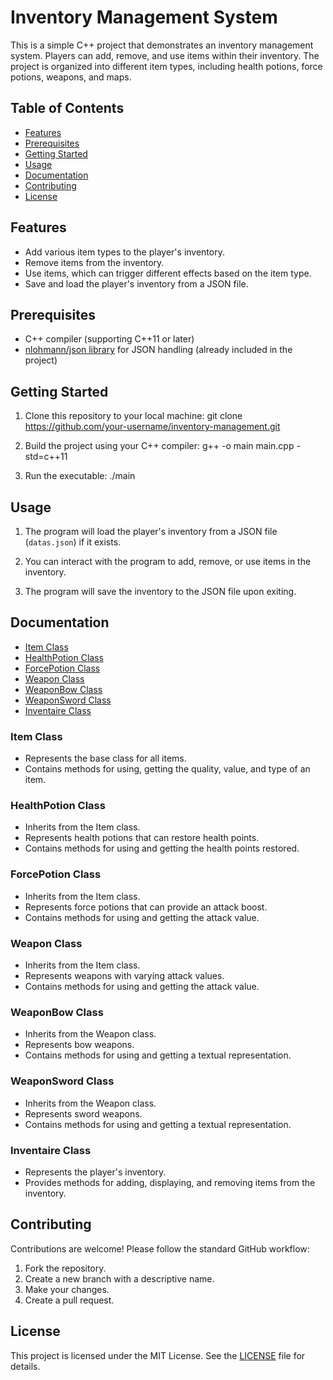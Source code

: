 # Inventory Management System

This is a simple C++ project that demonstrates an inventory management system. Players can add, remove, and use items within their inventory. The project is organized into different item types, including health potions, force potions, weapons, and maps.

## Table of Contents

- [Features](#features)
- [Prerequisites](#prerequisites)
- [Getting Started](#getting-started)
- [Usage](#usage)
- [Documentation](#documentation)
- [Contributing](#contributing)
- [License](#license)

## Features

- Add various item types to the player's inventory.
- Remove items from the inventory.
- Use items, which can trigger different effects based on the item type.
- Save and load the player's inventory from a JSON file.

## Prerequisites

- C++ compiler (supporting C++11 or later)
- [nlohmann/json library](https://github.com/nlohmann/json) for JSON handling (already included in the project)

## Getting Started

1. Clone this repository to your local machine: 
git clone https://github.com/your-username/inventory-management.git


2. Build the project using your C++ compiler: 
g++ -o main main.cpp -std=c++11


3. Run the executable: 
./main



## Usage

1. The program will load the player's inventory from a JSON file (`datas.json`) if it exists.

2. You can interact with the program to add, remove, or use items in the inventory.

3. The program will save the inventory to the JSON file upon exiting.

## Documentation

- [Item Class](#item-class)
- [HealthPotion Class](#healthpotion-class)
- [ForcePotion Class](#forcepotion-class)
- [Weapon Class](#weapon-class)
- [WeaponBow Class](#weaponbow-class)
- [WeaponSword Class](#weaponsword-class)
- [Inventaire Class](#inventaire-class)

### Item Class

- Represents the base class for all items.
- Contains methods for using, getting the quality, value, and type of an item.

### HealthPotion Class

- Inherits from the Item class.
- Represents health potions that can restore health points.
- Contains methods for using and getting the health points restored.

### ForcePotion Class

- Inherits from the Item class.
- Represents force potions that can provide an attack boost.
- Contains methods for using and getting the attack value.

### Weapon Class

- Inherits from the Item class.
- Represents weapons with varying attack values.
- Contains methods for using and getting the attack value.

### WeaponBow Class

- Inherits from the Weapon class.
- Represents bow weapons.
- Contains methods for using and getting a textual representation.

### WeaponSword Class

- Inherits from the Weapon class.
- Represents sword weapons.
- Contains methods for using and getting a textual representation.

### Inventaire Class

- Represents the player's inventory.
- Provides methods for adding, displaying, and removing items from the inventory.

## Contributing

Contributions are welcome! Please follow the standard GitHub workflow:

1. Fork the repository.
2. Create a new branch with a descriptive name.
3. Make your changes.
4. Create a pull request.

## License

This project is licensed under the MIT License. See the [LICENSE](LICENSE) file for details.

